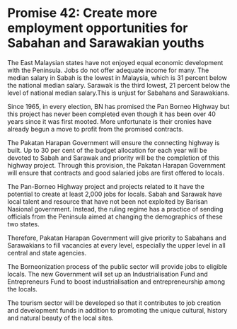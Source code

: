 # Promise 42: Create more employment opportunities for Sabahan and Sarawakian youths

The East Malaysian states have not enjoyed equal economic development with the Peninsula. Jobs do not offer adequate income for many. The median salary in Sabah is the lowest in Malaysia, which is 31 percent below the national median salary. Sarawak is the third lowest, 21 percent below the level of national median salary.This is unjust for Sabahans and Sarawakians.

Since 1965, in every election, BN has promised the Pan Borneo Highway but this project has never been completed even though it has been over 40 years since it was first mooted. More unfortunate is their cronies have already begun a move to profit from the promised contracts.

The Pakatan Harapan Government will ensure the connecting highway is built. Up to 30 per cent of the budget allocation for each year will be devoted to Sabah and Sarawak and priority will be the completion of this highway project. Through this provision, the Pakatan Harapan Government will ensure that contracts and good salaried jobs are first offered to locals.

The Pan-Borneo Highway project and projects related to it have the potential to create at least 2,000 jobs for locals. Sabah and Sarawak have local talent and resource that have not been not exploited by Barisan Nasional government. Instead, the ruling regime has a practice of sending officials from the Peninsula aimed at changing the demographics of these two states.

Therefore, Pakatan Harapan Government will give priority to Sabahans and Sarawakians to fill vacancies at every level, especially the upper level in all central and state agencies.

The Borneonization process of the public sector will provide jobs to eligible locals. The new Government will set up an Industrialisation Fund and Entrepreneurs Fund to boost industrialisation and entrepreneurship among the locals.

The tourism sector will be developed so that it contributes to job creation and development funds in addition to promoting the unique cultural, history and natural beauty of the local sites.
